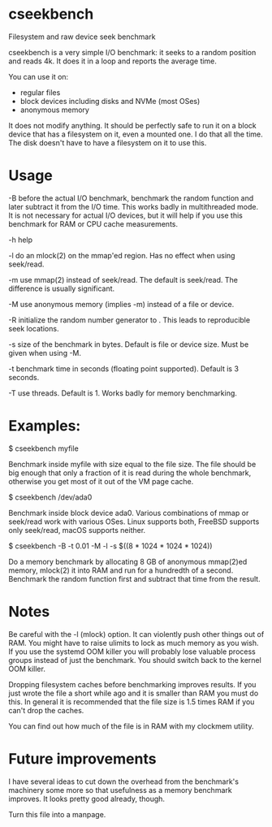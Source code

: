 # cseekbench
Filesystem and raw device seek benchmark


cseekbench is a very simple I/O benchmark: it seeks to a random
position and reads 4k.  It does it in a loop and reports the average
time.

You can use it on:
- regular files
- block devices including disks and NVMe (most OSes)
- anonymous memory

It does not modify anything.  It should be perfectly safe to run it on
a block device that has a filesystem on it, even a mounted one.  I do
that all the time.  The disk doesn't have to have a filesystem on it
to use this.

# Usage

-B before the actual I/O benchmark, benchmark the random function and
later subtract it from the I/O time.  This works badly in
multithreaded mode.  It is not necessary for actual I/O devices, but
it will help if you use this benchmark for RAM or CPU cache
measurements.

-h help

-l do an mlock(2) on the mmap'ed region.  Has no effect when using
seek/read.

-m use mmap(2) instead of seek/read.  The default is seek/read.  The
difference is usually significant.

-M use anonymous memory (implies -m) instead of a file or device.

-R <init> initialize the random number generator to <init>.  This
leads to reproducible seek locations.

-s <n> size of the benchmark in bytes.  Default is file or device
size.  Must be given when using -M.

-t <secs> benchmark time in seconds (floating point supported).
Default is 3 seconds.

-T <n> use <n> threads.  Default is 1.  Works badly for memory
benchmarking. 

# Examples:

$ cseekbench myfile

Benchmark inside myfile with size equal to the file size.  The file
should be big enough that only a fraction of it is read during the
whole benchmark, otherwise you get most of it out of the VM page
cache.

$ cseekbench /dev/ada0

Benchmark inside block device ada0.  Various combinations of mmap or
seek/read work with various OSes.  Linux supports both, FreeBSD
supports only seek/read, macOS supports neither.

$ cseekbench -B -t 0.01 -M -l -s $((8 * 1024 * 1024 * 1024))

Do a memory benchmark by allocating 8 GB of anonymous mmap(2)ed
memory, mlock(2) it into RAM and run for a hundredth of a second.
Benchmark the random function first and subtract that time from the
result.

# Notes

Be careful with the -l (mlock) option.  It can violently push other
things out of RAM.  You might have to raise ulimits to lock as much
memory as you wish.  If you use the systemd OOM killer you will
probably lose valuable process groups instead of just the benchmark.
You should switch back to the kernel OOM killer.

Dropping filesystem caches before benchmarking improves results.  If
you just wrote the file a short while ago and it is smaller than RAM
you must do this.  In general it is recommended that the file size is
1.5 times RAM if you can't drop the caches.

You can find out how much of the file is in RAM with my clockmem
utility.

# Future improvements

I have several ideas to cut down the overhead from the benchmark's
machinery some more so that usefulness as a memory benchmark improves.
It looks pretty good already, though.

Turn this file into a manpage.
